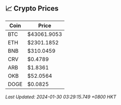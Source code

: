 ## 📈 Crypto Prices

| Coin | Price |
| ---- | ----- |
| BTC | $43061.9053 |
| ETH | $2301.1852 |
| BNB | $310.0459 |
| CRV | $0.4789 |
| ARB | $1.8361 |
| OKB | $52.0564 |
| DOGE | $0.0825 |

_Last Updated: 2024-01-30 03:29:15.749 +0800 HKT_